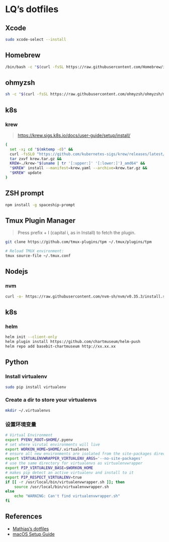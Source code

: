 # LQ’s dotfiles

## Xcode
```bash
sudo xcode-select --install
```

## Homebrew

```bash
/bin/bash -c "$(curl -fsSL https://raw.githubusercontent.com/Homebrew/install/master/install.sh)"
```

## ohmyzsh

```bash
sh -c "$(curl -fsSL https://raw.githubusercontent.com/ohmyzsh/ohmyzsh/master/tools/install.sh)"
```

## k8s

### krew

> https://krew.sigs.k8s.io/docs/user-guide/setup/install/

```bash
(
  set -x; cd "$(mktemp -d)" &&
  curl -fsSLO "https://github.com/kubernetes-sigs/krew/releases/latest/download/krew.{tar.gz,yaml}" &&
  tar zxvf krew.tar.gz &&
  KREW=./krew-"$(uname | tr '[:upper:]' '[:lower:]')_amd64" &&
  "$KREW" install --manifest=krew.yaml --archive=krew.tar.gz &&
  "$KREW" update
)
````

## ZSH prompt
```bash
npm install -g spaceship-prompt
```
## Tmux Plugin Manager

> Press prefix + I (capital i, as in Install) to fetch the plugin.

```bash
git clone https://github.com/tmux-plugins/tpm ~/.tmux/plugins/tpm
```

```bash
# Reload TMUX environment:
tmux source-file ~/.tmux.conf
```

## Nodejs

### nvm
```bash
curl -o- https://raw.githubusercontent.com/nvm-sh/nvm/v0.35.3/install.sh | bash
```

## k8s

### helm

```bash
helm init --client-only
helm plugin install https://github.com/chartmuseum/helm-push
helm repo add basebit-chartmuseum http://xx.xx.xx
```

## Python

### Install virtualenv
```bash
sudo pip install virtualenv
```

### Create a dir to store your virtualenvs
```bash
mkdir ~/.virtualenvs
```

### 设置环境变量
```bash
# Virtual Environment
export PYENV_ROOT=$HOME/.pyenv
# set where virutal environments will live
export WORKON_HOME=$HOME/.virtualenvs
# ensure all new environments are isolated from the site-packages directory
export VIRTUALENVWRAPPER_VIRTUALENV_ARGS='--no-site-packages'
# use the same directory for virtualenvs as virtualenvwrapper
export PIP_VIRTUALENV_BASE=$WORKON_HOME
# makes pip detect an active virtualenv and install to it
export PIP_RESPECT_VIRTUALENV=true
if [[ -r /usr/local/bin/virtualenvwrapper.sh ]]; then
    source /usr/local/bin/virtualenvwrapper.sh
else
    echo "WARNING: Can't find virtualenvwrapper.sh"
fi
```

## References
- [Mathias’s dotfiles](https://github.com/mathiasbynens/dotfiles)
- [macOS Setup Guide](https://sourabhbajaj.com/mac-setup/)
